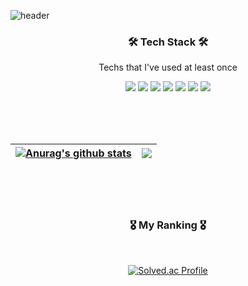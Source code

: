 ![header](https://capsule-render.vercel.app/api?type=waving&color=auto&height=300&section=header&text=siajin&fontSize=90&animation=fadeIn&fontAlignY=38&desc=who%20just%20like%20coding&descAlignY=52&descAlign=65)


<h3 align="center">🛠 Tech Stack 🛠</h3>
<p align="center"> Techs that I've used at least once </p>
<p align="center">
<img src="https://img.shields.io/static/v1?style=for-the-badge&message=C&color=222222&logo=C&logoColor=A8B9CC&label="/>
<img src="https://img.shields.io/static/v1?style=for-the-badge&message=Python&color=3776AB&logo=Python&logoColor=FFFFFF&label="/>
<img src="https://img.shields.io/static/v1?style=for-the-badge&message=HTML5&color=E34F26&logo=HTML5&logoColor=FFFFFF&label="/>
<img src="https://img.shields.io/static/v1?style=for-the-badge&message=CSS3&color=1572B6&logo=CSS3&logoColor=FFFFFF&label="/>
<img src="https://img.shields.io/static/v1?style=for-the-badge&message=JavaScript&color=222222&logo=JavaScript&logoColor=F7DF1E&label="/>
<img src="https://img.shields.io/static/v1?style=for-the-badge&message=React&color=222222&logo=React&logoColor=61DAFB&label="/>
<img src="https://img.shields.io/static/v1?style=for-the-badge&message=C+Sharp&color=239120&logo=C+Sharp&logoColor=FFFFFF&label="/>
</p>

<br><br><br>

| <a href="https://github.com/siajin/siajin"><img align="center" src="https://github-readme-stats.vercel.app/api?username=siajin&show_icons=true&include_all_commits=true&theme=buefy&hide_border=true" alt="Anurag's github stats" /></a> | <a href="https://github.com/siajin/siajin"><img align="center" src="https://github-readme-stats.vercel.app/api/top-langs/?username=siajin&layout=compact&theme=buefy&hide_border=true" /></a> |
| ------------- | ------------- |

<br><br><br>
     
<h3 align="center">🎖  My Ranking  🎖</h3>
<div align="center">
<br>
  
[![Solved.ac Profile](http://mazassumnida.wtf/api/v2/generate_badge?boj=siajin)](https://solved.ac/siajin/)

